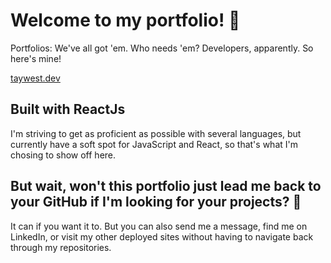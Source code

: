 # Welcome to my portfolio! 💜

Portfolios: We've all got 'em. Who needs 'em? Developers, apparently. So here's mine!

[taywest.dev](https://taywest.dev/)


## Built with ReactJs

I'm striving to get as proficient as possible with several languages, but currently have a soft spot for JavaScript and React, so that's what I'm chosing to show off here.

## But wait, won't this portfolio just lead me back to your GitHub if I'm looking for your projects? 🤔

It can if you want it to. But you can also send me a message, find me on LinkedIn, or visit my other deployed sites without having to navigate back through my repositories.



